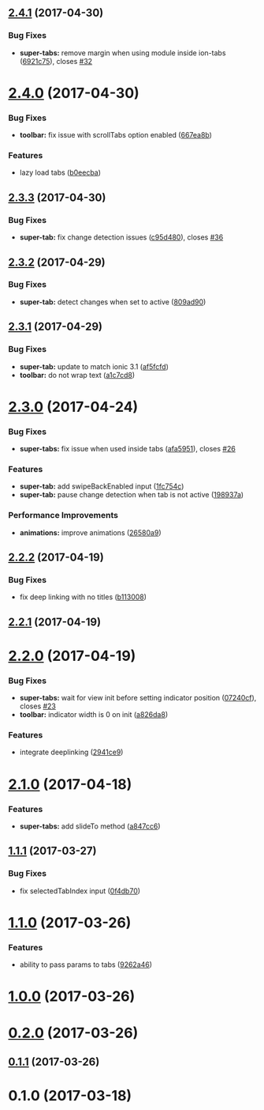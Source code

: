 <a name="2.4.1"></a>
## [2.4.1](https://github.com/zyra/ionic2-super-tabs/compare/v2.4.0...v2.4.1) (2017-04-30)


### Bug Fixes

* **super-tabs:** remove margin when using module inside ion-tabs ([6921c75](https://github.com/zyra/ionic2-super-tabs/commit/6921c75)), closes [#32](https://github.com/zyra/ionic2-super-tabs/issues/32)



<a name="2.4.0"></a>
# [2.4.0](https://github.com/zyra/ionic2-super-tabs/compare/v2.3.3...v2.4.0) (2017-04-30)


### Bug Fixes

* **toolbar:** fix issue with scrollTabs option enabled ([667ea8b](https://github.com/zyra/ionic2-super-tabs/commit/667ea8b))


### Features

* lazy load tabs ([b0eecba](https://github.com/zyra/ionic2-super-tabs/commit/b0eecba))



<a name="2.3.3"></a>
## [2.3.3](https://github.com/zyra/ionic2-super-tabs/compare/v2.3.2...v2.3.3) (2017-04-30)


### Bug Fixes

* **super-tab:** fix change detection issues ([c95d480](https://github.com/zyra/ionic2-super-tabs/commit/c95d480)), closes [#36](https://github.com/zyra/ionic2-super-tabs/issues/36)



<a name="2.3.2"></a>
## [2.3.2](https://github.com/zyra/ionic2-super-tabs/compare/v2.3.1...v2.3.2) (2017-04-29)


### Bug Fixes

* **super-tab:** detect changes when set to active ([809ad90](https://github.com/zyra/ionic2-super-tabs/commit/809ad90))



<a name="2.3.1"></a>
## [2.3.1](https://github.com/zyra/ionic2-super-tabs/compare/v2.3.0...v2.3.1) (2017-04-29)


### Bug Fixes

* **super-tab:** update to match ionic 3.1 ([af5fcfd](https://github.com/zyra/ionic2-super-tabs/commit/af5fcfd))
* **toolbar:** do not wrap text ([a1c7cd8](https://github.com/zyra/ionic2-super-tabs/commit/a1c7cd8))



<a name="2.3.0"></a>
# [2.3.0](https://github.com/zyra/ionic2-super-tabs/compare/v2.2.2...v2.3.0) (2017-04-24)


### Bug Fixes

* **super-tabs:** fix issue when used inside tabs ([afa5951](https://github.com/zyra/ionic2-super-tabs/commit/afa5951)), closes [#26](https://github.com/zyra/ionic2-super-tabs/issues/26)


### Features

* **super-tab:** add swipeBackEnabled input ([1fc754c](https://github.com/zyra/ionic2-super-tabs/commit/1fc754c))
* **super-tab:** pause change detection when tab is not active ([198937a](https://github.com/zyra/ionic2-super-tabs/commit/198937a))


### Performance Improvements

* **animations:** improve animations ([26580a9](https://github.com/zyra/ionic2-super-tabs/commit/26580a9))



<a name="2.2.2"></a>
## [2.2.2](https://github.com/zyra/ionic2-super-tabs/compare/v2.2.1...v2.2.2) (2017-04-19)


### Bug Fixes

* fix deep linking with no titles ([b113008](https://github.com/zyra/ionic2-super-tabs/commit/b113008))



<a name="2.2.1"></a>
## [2.2.1](https://github.com/zyra/ionic2-super-tabs/compare/v2.2.0...v2.2.1) (2017-04-19)



<a name="2.2.0"></a>
# [2.2.0](https://github.com/zyra/ionic2-super-tabs/compare/v2.1.0...v2.2.0) (2017-04-19)


### Bug Fixes

* **super-tabs:** wait for view init before setting indicator position ([07240cf](https://github.com/zyra/ionic2-super-tabs/commit/07240cf)), closes [#23](https://github.com/zyra/ionic2-super-tabs/issues/23)
* **toolbar:** indicator width is 0 on init ([a826da8](https://github.com/zyra/ionic2-super-tabs/commit/a826da8))


### Features

* integrate deeplinking ([2941ce9](https://github.com/zyra/ionic2-super-tabs/commit/2941ce9))



<a name="2.1.0"></a>
# [2.1.0](https://github.com/zyra/ionic2-super-tabs/compare/v1.1.1...v2.1.0) (2017-04-18)


### Features

* **super-tabs:** add slideTo method ([a847cc6](https://github.com/zyra/ionic2-super-tabs/commit/a847cc6))



<a name="1.1.1"></a>
## [1.1.1](https://github.com/zyra/ionic2-super-tabs/compare/v1.1.0...v1.1.1) (2017-03-27)


### Bug Fixes

* fix selectedTabIndex input ([0f4db70](https://github.com/zyra/ionic2-super-tabs/commit/0f4db70))



<a name="1.1.0"></a>
# [1.1.0](https://github.com/zyra/ionic2-super-tabs/compare/v1.0.0...v1.1.0) (2017-03-26)


### Features

* ability to pass params to tabs ([9262a46](https://github.com/zyra/ionic2-super-tabs/commit/9262a46))



<a name="1.0.0"></a>
# [1.0.0](https://github.com/zyra/ionic2-super-tabs/compare/v0.2.0...v1.0.0) (2017-03-26)



<a name="0.2.0"></a>
# [0.2.0](https://github.com/zyra/ionic2-super-tabs/compare/v0.1.1...v0.2.0) (2017-03-26)



<a name="0.1.1"></a>
## [0.1.1](https://github.com/zyra/ionic2-super-tabs/compare/v0.1.0...v0.1.1) (2017-03-26)



<a name="0.1.0"></a>
# 0.1.0 (2017-03-18)



